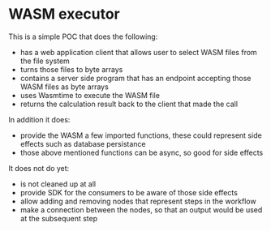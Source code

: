 # WASM executor

This is a simple POC that does the following:
* has a web application client that allows user to select WASM files from the file system
* turns those files to byte arrays
* contains a server side program that has an endpoint accepting those WASM files as byte arrays
* uses Wasmtime to execute the WASM file
* returns the calculation result back to the client that made the call

In addition it does:
* provide the WASM a few imported functions, these could represent side effects such as database persistance
* those above mentioned functions can be async, so good for side effects

It does not do yet:
* is not cleaned up at all
* provide SDK for the consumers to be aware of those side effects
* allow adding and removing nodes that represent steps in the workflow
* make a connection between the nodes, so that an output would be used at the subsequent step